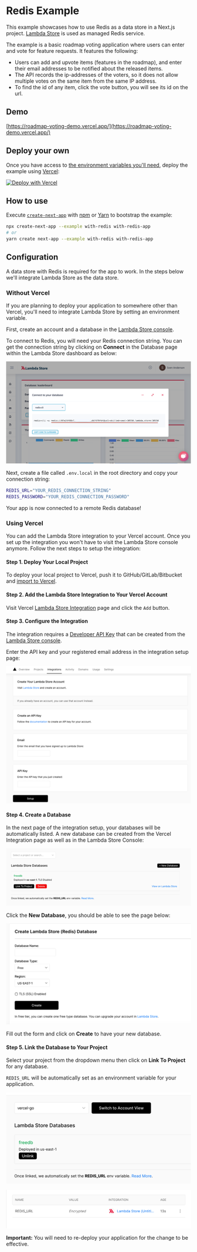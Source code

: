 # Redis Example

This example showcases how to use Redis as a data store in a Next.js project. [Lambda Store](https://lambda.store/) is used as managed Redis service.

The example is a basic roadmap voting application where users can enter and vote for feature requests. It features the following:

- Users can add and upvote items (features in the roadmap), and enter their email addresses to be notified about the released items.
- The API records the ip-addresses of the voters, so it does not allow multiple votes on the same item from the same IP address.
- To find the id of any item, click the vote button, you will see its id on the url.

## Demo

[https://roadmap-voting-demo.vercel.app/](https://roadmap-voting-demo.vercel.app/)

## Deploy your own

Once you have access to [the environment variables you'll need](#configuration), deploy the example using [Vercel](https://vercel.com?utm_source=github&utm_medium=readme&utm_campaign=next-example):

[![Deploy with Vercel](https://vercel.com/button)](https://vercel.com/new/git/external?repository-url=https://github.com/vercel/next.js/tree/canary/examples/with-redis&project-name=with-redis&repository-name=with-redis&env=REDIS_URL&envDescription=Required%20to%20connect%20the%20app%20to%20Redis&envLink=https://github.com/vercel/next.js/tree/canary/examples/with-redis%23configuration)

## How to use

Execute [`create-next-app`](https://github.com/vercel/next.js/tree/canary/packages/create-next-app) with [npm](https://docs.npmjs.com/cli/init) or [Yarn](https://yarnpkg.com/lang/en/docs/cli/create/) to bootstrap the example:

```bash
npx create-next-app --example with-redis with-redis-app
# or
yarn create next-app --example with-redis with-redis-app
```

## Configuration

A data store with Redis is required for the app to work. In the steps below we'll integrate Lambda Store as the data store.

### Without Vercel

If you are planning to deploy your application to somewhere other than Vercel, you'll need to integrate Lambda Store by setting an environment variable.

First, create an account and a database in the [Lambda Store console](https://console.lambda.store/).

To connect to Redis, you will need your Redis connection string. You can get the connection string by clicking on **Connect** in the Database page within the Lambda Store dashboard as below:

![setup without vercel](./docs/lstr6.png)

Next, create a file called `.env.local` in the root directory and copy your connection string:

```bash
REDIS_URL="YOUR_REDIS_CONNECTION_STRING"
REDIS_PASSWORD="YOUR_REDIS_CONNECTION_PASSWORD"
```

Your app is now connected to a remote Redis database!

### Using Vercel

You can add the Lambda Store integration to your Vercel account. Once you set up the integration you won't have to visit the Lambda Store console anymore. Follow the next steps to setup the integration:

#### Step 1. Deploy Your Local Project

To deploy your local project to Vercel, push it to GitHub/GitLab/Bitbucket and [import to Vercel](https://vercel.com/new?utm_source=github&utm_medium=readme&utm_campaign=next-example).

#### Step 2. Add the Lambda Store Integration to Your Vercel Account

Visit Vercel [Lambda Store Integration](https://vercel.com/integrations/lambdastore) page and click the `Add` button.

#### Step 3. Configure the Integration

The integration requires a [Developer API Key](howto/developerapi.md) that can be created from the [Lambda Store console](https://console.lambda.store).

Enter the API key and your registered email address in the integration setup page:

![setup](./docs/lstr1.png)

#### Step 4. Create a Database

In the next page of the integration setup, your databases will be automatically listed. A new database can be created from the Vercel Integration page as well as in the Lambda Store Console:

![new db](./docs/lstr2.png)

Click the **New Database**, you should be able to see the page below:

![new db form](./docs/lstr3.png)

Fill out the form and click on **Create** to have your new database.

#### Step 5. Link the Database to Your Project

Select your project from the dropdown menu then click on **Link To Project** for any database.

`REDIS_URL` will be automatically set as an environment variable for your application.

![link project](./docs/lstr4.png)

![redis url env](./docs/lstr5.png)

**Important:** You will need to re-deploy your application for the change to be effective.
